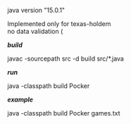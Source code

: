 java version "15.0.1"

Implemented only for texas-holdem  
no data validation (

**_build_**

javac -sourcepath src -d build src/*.java

**_run_**

java -classpath build Pocker <fileName>

**_example_**

java -classpath build Pocker games.txt

